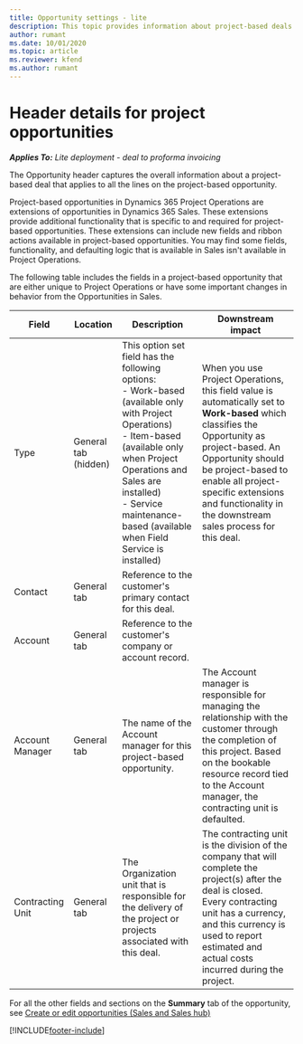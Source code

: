 ```yaml
---
title: Opportunity settings - lite
description: This topic provides information about project-based deals and project-based opportunity lines.
author: rumant
ms.date: 10/01/2020
ms.topic: article
ms.reviewer: kfend 
ms.author: rumant
---
```


# Header details for project opportunities

_**Applies To:** Lite deployment - deal to proforma invoicing_

The Opportunity header captures the overall information about a project-based deal that applies to all the lines on the project-based opportunity.

Project-based opportunities in Dynamics 365 Project Operations are extensions of opportunities in Dynamics 365 Sales. These extensions provide additional functionality that is specific to and required for project-based opportunities. These extensions can include new fields and ribbon actions available in project-based opportunities. You may find some fields, functionality, and defaulting logic that is available in Sales isn't available in Project Operations.

The following table includes the fields in a project-based opportunity that are either unique to Project Operations or have some important changes in behavior from the Opportunities in Sales.

| **Field** | **Location** | **Description** | **Downstream impact** |
| --- | --- | --- | --- |
| Type | General tab (hidden) | This option set field has the following options:</br>- Work-based (available only with Project Operations)</br>- Item-based (available only when Project Operations and Sales are installed)</br>- Service maintenance-based (available when Field Service is installed) | When you use Project Operations, this field value is automatically set to **Work-based** which classifies the Opportunity as project-based. An Opportunity should be project-based to enable all project-specific extensions and functionality in the downstream sales process for this deal. |
| Contact | General tab | Reference to the customer's primary contact for this deal. | |
| Account | General tab | Reference to the customer's company or account record. | |
| Account Manager | General tab | The name of the Account manager for this project-based opportunity. | The Account manager is responsible for managing the relationship with the customer through the completion of this project. Based on the bookable resource record tied to the Account manager, the contracting unit is defaulted. |
| Contracting Unit | General tab | The Organization unit that is responsible for the delivery of the project or projects associated with this deal. | The contracting unit is the division of the company that will complete the project(s) after the deal is closed. Every contracting unit has a currency, and this currency is used to report estimated and actual costs incurred during the project. |

For all the other fields and sections on the **Summary** tab of the opportunity, see [Create or edit opportunities (Sales and Sales hub)](/dynamics365/sales-enterprise/create-edit-opportunity-sales)


[!INCLUDE[footer-include](../../includes/footer-banner.md)]
